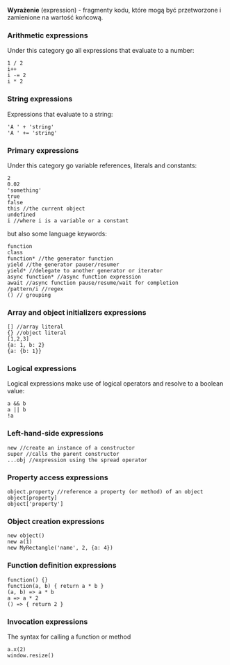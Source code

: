 **Wyrażenie** (expression) - fragmenty kodu, które mogą być przetworzone i zamienione na wartość końcową.

### Arithmetic expressions
Under this category go all expressions that evaluate to a number:
```
1 / 2
i++
i -= 2
i * 2
```
### String expressions
Expressions that evaluate to a string:
```
'A ' + 'string'
'A ' += 'string'
```
### Primary expressions
Under this category go variable references, literals and constants:
```
2
0.02
'something'
true
false
this //the current object
undefined
i //where i is a variable or a constant
```
but also some language keywords:
```
function
class
function* //the generator function
yield //the generator pauser/resumer
yield* //delegate to another generator or iterator
async function* //async function expression
await //async function pause/resume/wait for completion
/pattern/i //regex
() // grouping
```
### Array and object initializers expressions
```
[] //array literal
{} //object literal
[1,2,3]
{a: 1, b: 2}
{a: {b: 1}}
```
### Logical expressions
Logical expressions make use of logical operators and resolve to a boolean value:
```
a && b
a || b
!a
```
### Left-hand-side expressions
```
new //create an instance of a constructor
super //calls the parent constructor
...obj //expression using the spread operator
```
### Property access expressions
```
object.property //reference a property (or method) of an object
object[property]
object['property']
```
### Object creation expressions
```
new object()
new a(1)
new MyRectangle('name', 2, {a: 4})
```
### Function definition expressions
```
function() {}
function(a, b) { return a * b }
(a, b) => a * b
a => a * 2
() => { return 2 }
```
### Invocation expressions
The syntax for calling a function or method
```
a.x(2)
window.resize()
```